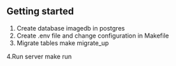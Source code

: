## Getting started
1. Create database imagedb in postgres 
2. Create .env file and change configuration in Makefile
3. Migrate tables 
  make migrate_up

4.Run server 
  make run
